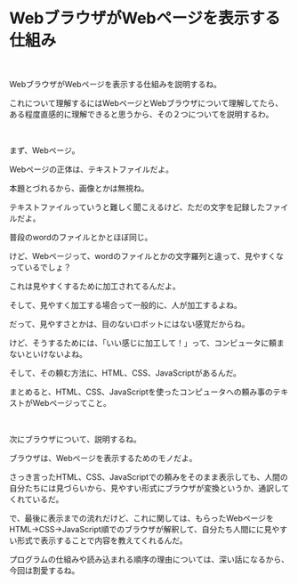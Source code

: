 # WebブラウザがWebページを表示する仕組み

<br>

WebブラウザがWebページを表示する仕組みを説明するね。

これについて理解するにはWebページとWebブラウザについて理解してたら、ある程度直感的に理解できると思うから、その２つについてを説明するわ。

<br>

まず、Webページ。

Webページの正体は、テキストファイルだよ。

本題とづれるから、画像とかは無視ね。

テキストファイルっていうと難しく聞こえるけど、ただの文字を記録したファイルだよ。

普段のwordのファイルとかとほぼ同じ。

けど、Webページって、wordのファイルとかの文字羅列と違って、見やすくなっているでしょ？

これは見やすくするために加工されてるんだよ。

そして、見やすく加工する場合って一般的に、人が加工するよね。

だって、見やすさとかは、目のないロボットにはない感覚だからね。

けど、そうするためには、「いい感じに加工して！」って、コンピュータに頼まないといけないよね。

そして、その頼む方法に、HTML、CSS、JavaScriptがあるんだ。

まとめると、HTML、CSS、JavaScriptを使ったコンピュータへの頼み事のテキストがWebページってこと。

<br>

次にブラウザについて、説明するね。

ブラウザは、Webページを表示するためのモノだよ。

さっき言ったHTML、CSS、JavaScriptでの頼みをそのまま表示しても、人間の自分たちには見づらいから、見やすい形式にブラウザが変換というか、通訳してくれているだ。

で、最後に表示までの流れだけど、これに関しては、もらったWebページをHTML→CSS→JavaScript順でのブラウザが解釈して、自分たち人間にに見やすい形式で表示することで内容を教えてくれるんだ。

プログラムの仕組みや読み込まれる順序の理由については、深い話になるから、今回は割愛するね。